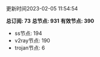 更新时间2023-02-05 11:54:54

**总订阅: 73**
**总节点: 931**
**有效节点: 390**
- ss节点: 194
- v2ray节点: 190
- trojan节点: 6

